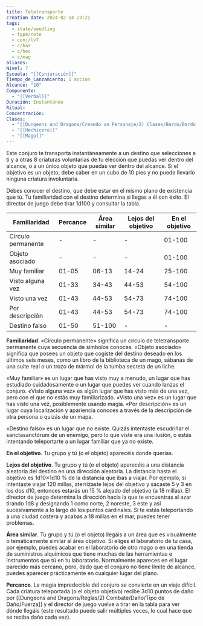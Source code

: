 ```yaml
---
title: Teletransporte
creation date: 2024-02-14 23:21
tags:
  - state/seedling
  - type/note
  - conj/lv7
  - c/bar
  - c/hec
  - c/mag
aliases: 
Nivel: 7
Escuela: "[[Conjuración]]"
Tiempo_de_Lanzamiento: 1 accion
Alcance: "10"
Componente:
  - "[[Verbal]]"
Duración: Instantáneo
Ritual: 
Concentración: 
Clases:
  - "[[Dungeons and Dragons/Creando un Personaje/2) Clases/Bardo/Bardo]]"
  - "[[Hechicero]]"
  - "[[Mago]]"
---
```

Este conjuro te transporta instantáneamente a un destino que selecciones a ti y a otras 8 criaturas voluntarias de tu elección que puedas ver dentro del alcance, o a un único objeto que puedas ver dentro del alcance. Si el objetivo es un objeto, debe caber en un cubo de 10 pies y no puede llevarlo ninguna criatura involuntaria.

Debes conocer el destino, que debe estar en el mismo plano de existencia que tú. Tu familiaridad con el destino determina si llegas a él con éxito. El director de juego debe tirar 1d100 y consultar la tabla.

|Familiaridad|Percance|Área similar|Lejos del objetivo|En el objetivo|
|---|---|---|---|---|
|Círculo permanente|-|-|-|01-100|
|Objeto asociado|-|-|-|01-100|
|Muy familiar|01-05|06-13|14-24|25-100|
|Visto alguna vez|01-33|34-43|44-53|54-100|
|Visto una vez|01-43|44-53|54-73|74-100|
|Por descripción|01-43|44-53|54-73|74-100|
|Destino falso|01-50|51-100|-|-|

**Familiaridad**. «Círculo permanente» significa un círculo de teletransporte permanente cuya secuencia de símbolos conoces. «Objeto asociado» significa que posees un objeto que cogiste del destino deseado en los últimos seis meses, como un libro de la biblioteca de un mago, sábanas de una suite real o un trozo de mármol de la tumba secreta de un liche.

«Muy familiar» es un lugar que has visto muy a menudo, un lugar que has estudiado cuidadosamente o un lugar que puedes ver cuando lanzas el conjuro. «Visto alguna vez» es algún lugar que has visto más de una vez, pero con el que no estás muy familiarizado. «Visto una vez» es un lugar que has visto una vez, posiblemente usando magia. «Por descripción» es un lugar cuya localización y apariencia conoces a través de la descripción de otra persona o quizás de un mapa.

«Destino falso» es un lugar que no existe. Quizás intentaste escudriñar el sanctasanctórum de un enemigo, pero lo que viste era una ilusión, o estás intentando teleportarte a un lugar familiar que ya no existe.

**En el objetivo**. Tu grupo y tú (o el objeto) aparecéis donde querías.

**Lejos del objetivo**. Tu grupo y tú (o el objeto) aparecéis a una distancia aleatoria del destino en una dirección aleatoria. La distancia hasta el objetivo es 1d10×1d10 % de la distancia que ibas a viajar. Por ejemplo, si intentaste viajar 120 millas, aterrizaste lejos del objetivo y sacaste 5 y 3 en los dos d10, entonces estarás un 15 % alejado del objetivo (a 18 millas). El director de juego determina la dirección hacia la que te encuentras al azar tirando 1d8 y designando 1 como norte, 2 noreste, 3 este y así sucesivamente a lo largo de los puntos cardinales. Si te estás teleportando a una ciudad costera y acabas a 18 millas en el mar, puedes tener problemas.

**Área similar**. Tu grupo y tú (o el objeto) llegáis a un área que es visualmente o temáticamente similar al área objetivo. Si eliges el laboratorio de tu casa, por ejemplo, puedes acabar en el laboratorio de otro mago o en una tienda de suministros alquímicos que tiene muchas de las herramientas e instrumentos que tú en tu laboratorio. Normalmente apareces en el lugar parecido más cercano, pero, dado que el conjuro no tiene límite de alcance, puedes aparecer prácticamente en cualquier lugar del plano.

**Percance**. La magia impredecible del conjuro se convierte en un viaje difícil. Cada criatura teleportada (o el objeto objetivo) recibe 3d10 puntos de daño por [[Dungeons and Dragons/Reglas/2) Combate/Daño/Tipo de Daño/Fuerza]] y el director de juego vuelve a tirar en la tabla para ver dónde llegáis (este resultado puede salir múltiples veces, lo cual hace que se reciba daño cada vez).
